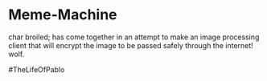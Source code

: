 # Meme-Machine
char broiled; has come together in an attempt to make an image processing client that will encrypt the image to be passed safely through the internet! wolf.

#TheLifeOfPablo
